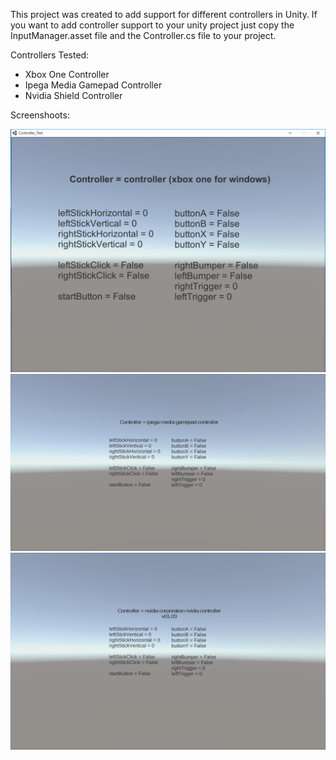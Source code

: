 This project was created to add support for different controllers in Unity. 
If you want to add controller support to your unity project just copy the InputManager.asset file and the Controller.cs file to your project.

Controllers Tested:
* Xbox One Controller
* Ipega Media Gamepad Controller
* Nvidia Shield Controller

Screenshoots:

![alt tag](https://github.com/dhurley/Controller-Test/blob/master/Sceenshots/xbox_one_controller.PNG)
![alt tag](https://github.com/dhurley/Controller-Test/blob/master/Sceenshots/ipega_controller.png)
![alt tag](https://github.com/dhurley/Controller-Test/blob/master/Sceenshots/nvidia_controller.png)
